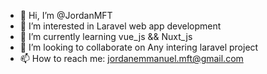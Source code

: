 - 👋 Hi, I’m @JordanMFT
- 👀 I’m interested in Laravel web app development 
- 🌱 I’m currently learning vue_js && Nuxt_js
- 💞️ I’m looking to collaborate on Any intering laravel project
- 📫 How to reach me: jordanemmanuel.mft@gmail.com

<!---
JordanMFT/JordanMFT is a ✨ special ✨ repository because its `README.md` (this file) appears on your GitHub profile.
You can click the Preview link to take a look at your changes.
--->
